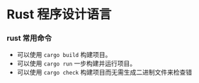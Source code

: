 # Rust 程序设计语言
### rust 常用命令

* 可以使用 `cargo build` 构建项目。
* 可以使用 `cargo run` 一步构建并运行项目。
* 可以使用 `cargo check` 构建项目而无需生成二进制文件来检查错
